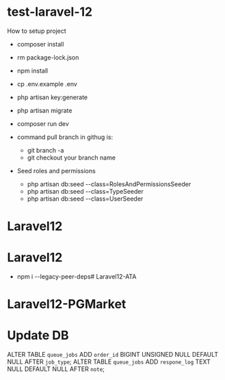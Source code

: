 # test-laravel-12

How to setup project
- composer install
- rm package-lock.json
- npm install
- cp .env.example .env
- php artisan key:generate
- php artisan migrate
- composer run dev

- command pull branch in githug is:
    - git branch -a
    - git checkout your branch name

- Seed roles and permissions
    - php artisan db:seed --class=RolesAndPermissionsSeeder
    - php artisan db:seed --class=TypeSeeder
    - php artisan db:seed --class=UserSeeder
# Laravel12
# Laravel12

- npm i --legacy-peer-deps# Laravel12-ATA
# Laravel12-PGMarket

# Update DB
ALTER TABLE `queue_jobs` ADD `order_id` BIGINT UNSIGNED NULL DEFAULT NULL AFTER `job_type`;
ALTER TABLE `queue_jobs` ADD `respone_log` TEXT NULL DEFAULT NULL AFTER `note`;

